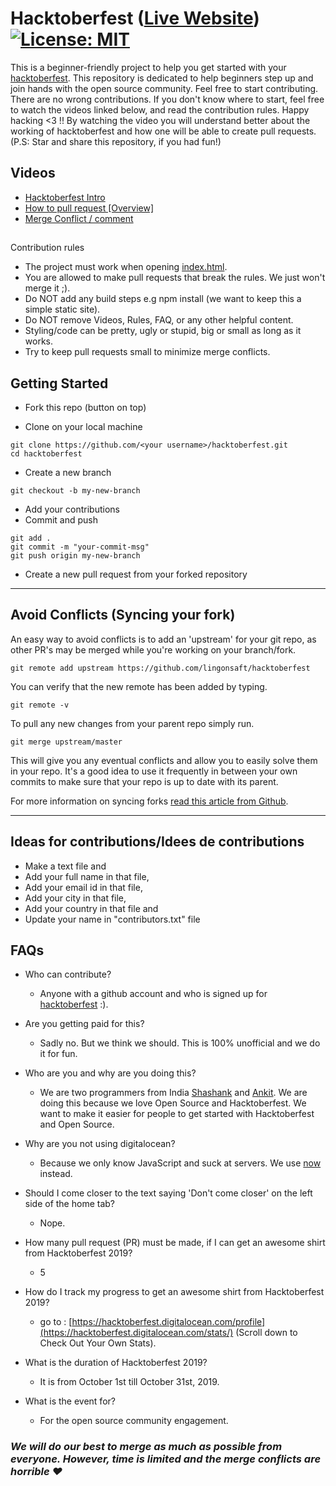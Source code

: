# Hacktoberfest ([Live Website](https://cesta-society.github.io/Hacktoberfest//)) [![License: MIT](https://img.shields.io/badge/License-MIT-yellow.svg)](https://opensource.org/licenses/MIT)


This is a beginner-friendly project to help you get started with your
[hacktoberfest](https://hacktoberfest.digitalocean.com/). This repository is dedicated to help beginners step up and join hands with the open source community. Feel free to start contributing. There are no wrong contributions. If you don't
know where to start, feel free to watch the videos linked below, and
read the contribution rules. Happy hacking <3 !!
By watching the video you will understand better about the working of hacktoberfest and how one will be able to create pull requests.
(P.S: Star and share this repository, if you had fun!)

## Videos

- [Hacktoberfest Intro](https://youtu.be/OsAFX_ZbgaE)
- [How to pull request [Overview]](https://youtu.be/DIj2q02gvKs)
- [Merge Conflict / comment](https://youtu.be/zOx5PJTY8CI)

## 
Contribution rules

- The project must work when opening [index.html](https://github.com/lingonsaft/hacktoberfest/blob/master/index.html).
- You are allowed to make pull requests that break the rules. We just won't merge it ;).
- Do NOT add any build steps e.g npm install (we want to keep this a simple static site).
- Do NOT remove Videos, Rules, FAQ, or any other helpful content.
- Styling/code can be pretty, ugly or stupid, big or small as long as it works.
- Try to keep pull requests small to minimize merge conflicts.

## Getting Started

- Fork this repo (button on top)


- Clone on your local machine 


```terminal
git clone https://github.com/<your username>/hacktoberfest.git
cd hacktoberfest
```

- Create a new branch

```terminal
git checkout -b my-new-branch
```

- Add your contributions
- Commit and push

```terminal
git add .
git commit -m "your-commit-msg"
git push origin my-new-branch
```

- Create a new pull request from your forked repository 

-------------------------

## Avoid Conflicts (Syncing your fork) 

An easy way to avoid conflicts is to add an 'upstream' for your git repo, as other PR's may be merged while you're working on your branch/fork.


```terminal
git remote add upstream https://github.com/lingonsaft/hacktoberfest
```

 You can verify that the new remote has been added by typing.


```terminal
git remote -v
```

To pull any new changes from your parent repo simply run.


```terminal
git merge upstream/master
```

This will give you any eventual conflicts and allow you to easily solve them in your repo. It's a good idea to use it frequently in between your own commits to make sure that your repo is up to date with its parent.

For more information on syncing forks [read this article from Github](https://help.github.com/articles/syncing-a-fork/).

-------------------------

## Ideas for contributions/Idees de contributions

- Make a text file and
- Add your full name in that file,
- Add your email id in that file,
- Add your city in that file,
- Add your country in that file and
- Update your name in "contributors.txt" file

## FAQs

- Who can contribute?

  - Anyone with a github account and who is signed up for [hacktoberfest](https://hacktoberfest.digitalocean.com/) :).

- Are you getting paid for this?

  - Sadly no. But we think we should. This is 100% unofficial and we do it for fun.

- Who are you and why are you doing this?
  - We are two programmers from India [Shashank](https://github.com/ironbatshashank)
  and [Ankit](https://github.com/ankiitsingh). We are doing this because we love Open
  Source and Hacktoberfest. We want to make it easier for people to get started with Hacktoberfest and Open Source.
- Why are you not using digitalocean?
  - Because we only know JavaScript and suck at servers. We use [now](https://zeit.co/now) instead.
- Should I come closer to the text saying 'Don't come closer' on the left side of the home tab?
  - Nope.
- How many pull request (PR) must be made, if I can get an awesome shirt from Hacktoberfest 2019?
  - 5
- How do I track my progress to get an awesome shirt from Hacktoberfest 2019?
  - go to : [https://hacktoberfest.digitalocean.com/profile](https://hacktoberfest.digitalocean.com/stats/) (Scroll down to Check Out Your Own Stats).
- What is the duration of Hacktoberfest 2019?
  - It is from October 1st till October 31st, 2019.
- What is the event for?
  - For the open source community engagement.

### *We will do our best to merge as much as possible from everyone. However, time is limited and the merge conflicts are horrible ❤️*
